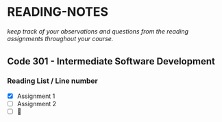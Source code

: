 # READING-NOTES

###### keep track of your observations and questions from the reading assignments throughout your course.

## Code 301 - Intermediate Software Development

### Reading List / Line number
- [x] Assignment 1
- [ ] Assignment 2
- [ ] :tada:
